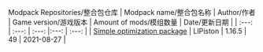 Modpack Repositories/整合包仓库
| Modpack name/整合包名称 | Author/作者 | Game version/游戏版本 | Amount of mods/模组数量 | Date/更新日期 |
| :---: | :---: | :---: |:---: | :---: |
| [Simple optimization package](LIPiston/readme.md) | LIPiston | 1.16.5 | 49 | 2021-08-27 |
